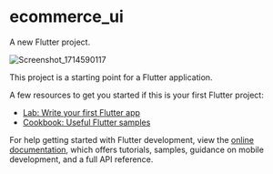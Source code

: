 # ecommerce_ui

A new Flutter project.



![Screenshot_1714590117](https://github.com/H1aitham/Ecommerce-UI/assets/168301401/644c7fba-e48b-4635-819b-09f7a8056a4d)


This project is a starting point for a Flutter application.

A few resources to get you started if this is your first Flutter project:

- [Lab: Write your first Flutter app](https://docs.flutter.dev/get-started/codelab)
- [Cookbook: Useful Flutter samples](https://docs.flutter.dev/cookbook)

For help getting started with Flutter development, view the
[online documentation](https://docs.flutter.dev/), which offers tutorials,
samples, guidance on mobile development, and a full API reference.
